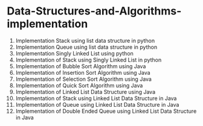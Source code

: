 # Data-Structures-and-Algorithms-implementation


1. Implementation Stack using list data structure in python
2. Implementation Queue using list data structure in python
3. Implementation Singly Linked List using python
4. Implementation of Stack using Singly Linked List in python
5. Implementation of Bubble Sort Algorithm using Java
6. Implementation of Insertion Sort Algorithm using Java
7. Implementation of Selection Sort Algorithm using Java
8. Implementation of Quick Sort Algorithm using Java
9. Implementation of Linked List Data Structure using Java
10. Implementation of Stack using Linked List Data Structure in Java
11. Implementation of Queue using Linked List Data Structure in Java
12. Implementation of Double Ended Queue using Linked List Data Structure in Java


